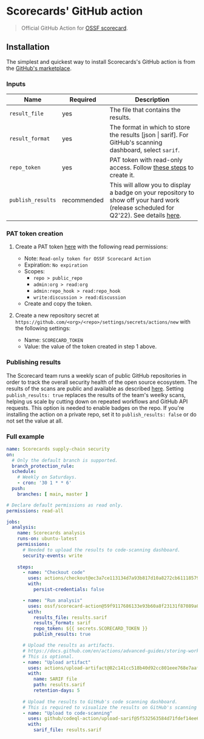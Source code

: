 # Scorecards' GitHub action

> Official GitHub Action for [OSSF scorecard](https://github.com/ossf/scorecard).

## Installation
The simplest and quickest way to install Scorecards's GitHub action is from the [GitHub's marketplace](https://github.com/marketplace/actions/scorecard-action).

### Inputs

| Name | Required | Description |
| ----- | -------- | ----------- |
| `result_file` | yes | The file that contains the results. |
| `result_format` | yes | The format in which to store the results [json \| sarif]. For GitHub's scanning dashboard, select `sarif`. |
| `repo_token` | yes | PAT token with read-only access. Follow [these steps](#pat-token-creation) to create it. |
| `publish_results` | recommended | This will allow you to display a badge on your repository to show off your hard work (release scheduled for Q2'22). See details [here](#publishing-results).|

### PAT token creation
1. Create a PAT token [here](https://github.com/settings/tokens/new) with the following read permissions:
    - Note: `Read-only token for OSSF Scorecard Action`
    - Expiration: `No expiration`
    - Scopes: 
        * `repo > public_repo`
        * `admin:org > read:org`
        * `admin:repo_hook > read:repo_hook`
        * `write:discussion > read:discussion`
    - Create and copy the token.

2. Create a new repository secret at `https://github.com/<org>/<repo>/settings/secrets/actions/new` with the following settings:
    - Name: `SCORECARD_TOKEN`
    - Value: the value of the token created in step 1 above.

### Publishing results
The Scorecard team runs a weekly scan of public GitHub repositories in order to track 
the overall security health of the open source ecosystem. The results of the scans are public
and available as described [here](https://github.com/ossf/scorecard#public-data).
Setting `publish_results: true` replaces the results of the team's weelky scans, 
helping us scale by cutting down on repeated workflows and GitHub API requests.
This option is needed to enable badges on the repo. If you're installing the action
on a private repo, set it to `publish_results: false` or do not set the value at all.

### Full example

```yml
name: Scorecards supply-chain security
on: 
  # Only the default branch is supported.
  branch_protection_rule:
  schedule:
    # Weekly on Saturdays.
    - cron: '30 1 * * 6'
  push:
    branches: [ main, master ]

# Declare default permissions as read only.
permissions: read-all

jobs:
  analysis:
    name: Scorecards analysis
    runs-on: ubuntu-latest
    permissions:
      # Needed to upload the results to code-scanning dashboard.
      security-events: write
    
    steps:
      - name: "Checkout code"
        uses: actions/checkout@ec3a7ce113134d7a93b817d10a8272cb61118579 # v2.4.0
        with:
          persist-credentials: false

      - name: "Run analysis"
        uses: ossf/scorecard-action@59f9117686133e93b60a8f23131f87089a076e1b
        with:
          results_file: results.sarif
          results_format: sarif
          repo_token: ${{ secrets.SCORECARD_TOKEN }}
          publish_results: true

      # Upload the results as artifacts.
      # https://docs.github.com/en/actions/advanced-guides/storing-workflow-data-as-artifacts
      # This is optional.
      - name: "Upload artifact"
        uses: actions/upload-artifact@82c141cc518b40d92cc801eee768e7aafc9c2fa2 # v2.3.1
        with:
          name: SARIF file
          path: results.sarif
          retention-days: 5
      
      # Upload the results to GitHub's code scanning dashboard.
      # This is required to visualize the results on GitHub's scanning dashboard.
      - name: "Upload to code-scanning"
        uses: github/codeql-action/upload-sarif@5f532563584d71fdef14ee64d17bafb34f751ce5 # v1.0.26
        with:
          sarif_file: results.sarif
```
